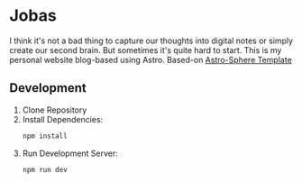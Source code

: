 # Jobas

I think it's not a bad thing to capture our thoughts into digital notes or simply create our second brain. But sometimes it's quite hard to start. This is my personal website blog-based using Astro. Based-on [Astro-Sphere Template](https://astro-sphere-demo.vercel.app/)

## Development
1. Clone Repository
2. Install Dependencies:
   ```bash
   npm install
   ```
3. Run Development Server:
   ```bash
   npm run dev
   ```
